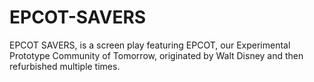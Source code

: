# EPCOT-SAVERS
EPCOT SAVERS, is a screen play featuring EPCOT, our Experimental Prototype Community of Tomorrow, originated by Walt Disney and then refurbished multiple times.
